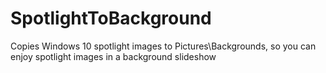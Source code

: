 # SpotlightToBackground
Copies Windows 10 spotlight images to Pictures\Backgrounds, so you can enjoy spotlight images in a background slideshow
